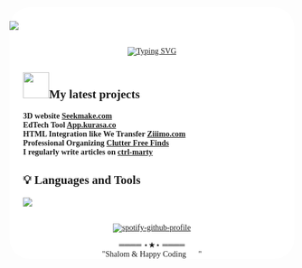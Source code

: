 <section style="background-color:#FFFFFF;background-image: url(https://github.com/marthamwangi/marthamwangi/assets/37874101/cf91afdc-9da6-4315-a190-80b759d77198); background-size:cover;background-repeat:no-repeat; border-radius:36px; padding-top:24px;font-family:'Poppins'; font-weight:normal">
<img src=https://github.com/marthamwangi/marthamwangi/assets/37874101/9175f052-d1c9-40c9-929b-d8322c117be5" />


<div style="border-radius:36px; padding:16px 24px">
<p align="center">
<a href="https://git.io/typing-svg"><img src="https://readme-typing-svg.demolab.com?font=Fira+Code&pause=1000&color=FFFFFF&random=false&width=435&lines=%E2%9D%A4%EF%B8%8F+God's+Child+and+Christ's+Deputy+%E2%9D%A4%EF%B8%8F;%F0%9F%8E%80+Angular+Coder+%F0%9F%8E%80;%F0%9F%A5%85+.NET+Coder+%F0%9F%A5%85;%F0%9F%92%8E+AR+Enthuthisat+%F0%9F%92%8E;%F0%9F%8E%A8++Figma+Lover+%F0%9F%8E%A8" alt="Typing SVG" /></a>
</p>

<p align="start" >
<h2><img width=46 src="https://github.com/marthamwangi/marthamwangi/assets/37874101/faa331a6-772e-4547-aa7b-d1e93f034671"/>My latest projects</h2>

**3D website [Seekmake.com](https://seekmake.com/)**<br>
**EdTech Tool [App.kurasa.co](app.kurasa.co)**<br>
**HTML Integration like We Transfer [Ziiimo.com](Ziiimo.com)**<br>
**Professional Organizing [Clutter Free Finds](clutterfreefinds.com)**</a><br>
**I regularly write articles on [ctrl-marty](https://ctrl-marty.blogspot.com/)**

</p>

<h2> 💡 Languages and Tools</h2>
<img src="https://github.com/marthamwangi/marthamwangi/assets/37874101/222c5cf5-19b4-43e5-89fe-fb87ca86720a" />

</div>
<section align=center>

[![spotify-github-profile](https://spotify-github-profile.vercel.app/api/view?uid=31msm4vggw5i4kksju4imfufc6ra&cover_image=true&theme=default&show_offline=false&background_color=121212&interchange=false)](https://spotify-github-profile.vercel.app/api/view?uid=31msm4vggw5i4kksju4imfufc6ra&redirect=true)

</section>
<p align=center>
════ ⋆★⋆ ════ <br>
"Shalom & Happy Coding👨‍💻"
</p>
</section>
